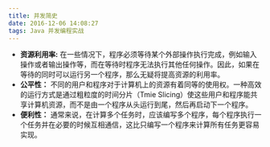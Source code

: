 ```yaml
---
title: 并发简史
date: 2016-12-06 14:08:27
tags: Java 并发编程实战
---
```

- **资源利用率:** 在一些情况下，程序必须等待某个外部操作执行完成，例如输入操作或者输出操作等，而在等待时程序无法执行其他任何操作。因此，如果在等待的同时可以运行另一个程序，那么无疑将提高资源的利用率。
- **公平性：** 不同的用户和程序对于计算机上的资源有着同等的使用权。一种高效的运行方式是通过粗粒度的时间分片（Tmie Slicing）使这些用户和程序能共享计算机资源，而不是由一个程序从头运行到尾，然后再启动下一个程序。
- **便利性：** 通常来说，在计算多个任务时，应该编写多个程序，每个程序执行一个任务并在必要的时候互相通信，这比只编写一个程序来计算所有任务更容易实现。
<!-- more -->
